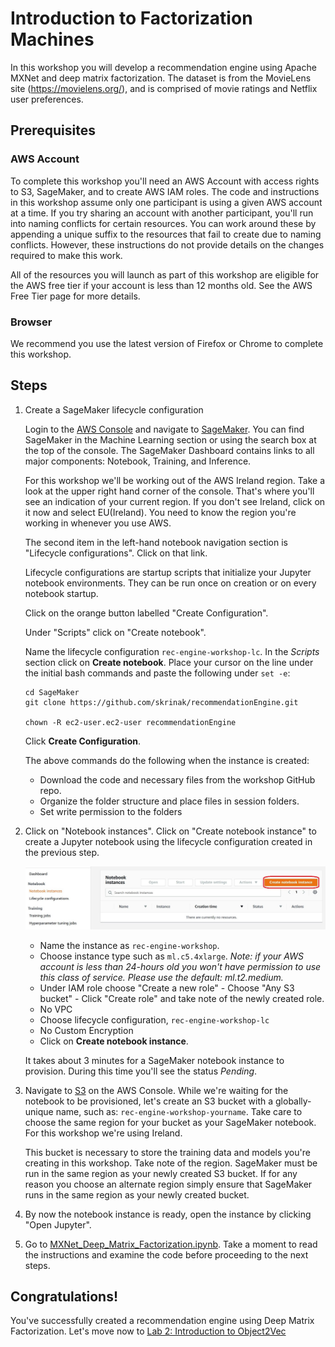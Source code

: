 # Introduction to Factorization Machines

In this workshop you will develop a recommendation engine using Apache MXNet and deep matrix factorization. The dataset is from the MovieLens site (https://movielens.org/), and is comprised of movie ratings and Netflix user preferences. 

## Prerequisites
### AWS Account

To complete this workshop you'll need an AWS Account with access rights to S3, SageMaker, and to create AWS IAM roles. The code and instructions in this workshop assume only one participant is using a given AWS account at a time. If you try sharing an account with another participant, you'll run into naming conflicts for certain resources. You can work around these by appending a unique suffix to the resources that fail to create due to naming conflicts. However, these instructions do not provide details on the changes required to make this work.

All of the resources you will launch as part of this workshop are eligible for the AWS free tier if your account is less than 12 months old. See the AWS Free Tier page for more details.

### Browser

We recommend you use the latest version of Firefox or Chrome to complete this workshop.

## Steps

1. Create a SageMaker lifecycle configuration

    Login to the [AWS Console](https://aws.amazon.com/console/) and navigate to [SageMaker](https://console.aws.amazon.com/sagemaker/). You can find SageMaker in the Machine Learning section or using the search box at the top of the console. The SageMaker Dashboard contains links to all major components: Notebook, Training, and Inference. 
    
    For this workshop we'll be working out of the AWS Ireland region. Take a look at the upper right hand corner of the console. That's where you'll see an indication of your current region. If you don't see Ireland, click on it now and select EU(Ireland). You need to know the region you're working in whenever you use AWS.

    The second item in the left-hand notebook navigation section is "Lifecycle configurations". Click on that link.

    Lifecycle configurations are startup scripts that initialize your Jupyter notebook environments. They can be run once on creation or on every notebook startup.

    Click on the orange button labelled "Create Configuration".

    Under "Scripts" click on "Create notebook".

    Name the lifecycle configuration ```rec-engine-workshop-lc```. In the *Scripts* section click on **Create notebook**. Place your cursor on the line under the initial bash commands and paste the following under ```set -e```:

    ```
    cd SageMaker
    git clone https://github.com/skrinak/recommendationEngine.git
 
    chown -R ec2-user.ec2-user recommendationEngine
    ```

    Click **Create Configuration**.

    The above commands do the following when the instance is created:
    - Download the code and necessary files from the workshop GitHub repo.
    - Organize the folder structure and place files in session folders.
    - Set write permission to the folders

1. Click on "Notebook instances". Click on "Create notebook instance" to create a Jupyter notebook using the lifecycle configuration created in the previous step.

    ![Notebook Instance](images/notebook-instance.jpg)

    - Name the instance as ```rec-engine-workshop```.
    - Choose instance type such as ```ml.c5.4xlarge```. *Note: if your AWS account is less than 24-hours old you won't have permission to use this class of service. Please use the default: ml.t2.medium.*
    - Under IAM role choose "Create a new role"
            - Choose "Any S3 bucket"
            - Click "Create role" and take note of the newly created role.
    - No VPC
    - Choose lifecycle configuration, ```rec-engine-workshop-lc```
    - No Custom Encryption
    - Click on **Create notebook instance**.

    It takes about 3 minutes for a SageMaker notebook instance to provision. During this time you'll see the status *Pending*.

1. Navigate to [S3](https://console.aws.amazon.com/s3) on the AWS Console. While we're waiting for the notebook to be provisioned, let's create an S3 bucket with a globally-unique name, such as: ```rec-engine-workshop-yourname```. Take care to choose the same region for your bucket as your SageMaker notebook. For this workshop we're using Ireland.

    This bucket is necessary to store the training data and models you're creating in this workshop. Take note of the region. SageMaker must be run in the same region as your newly created S3 bucket. If for any reason you choose an alternate region simply ensure that SageMaker runs in the same region as your newly created bucket.

1. By now the notebook instance is ready, open the instance by clicking "Open Jupyter". 

1. Go to [MXNet_Deep_Matrix_Factorization.ipynb](MXNet_Deep_Matrix_Factorization.ipynb). Take a moment to read the instructions and examine the code before proceeding to the next steps.

 ## Congratulations!

You've successfully created a recommendation engine using Deep Matrix Factorization. Let's move now to [Lab 2: Introduction to Object2Vec](../Lab2%20-%20Introduction%20to%20Object2Vec)
